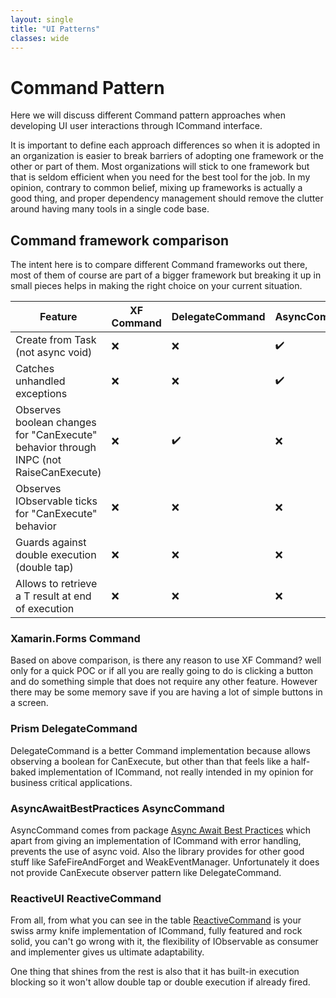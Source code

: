 ```yaml
---
layout: single
title: "UI Patterns"
classes: wide
---
```


# Command Pattern

Here we will discuss different Command pattern approaches when developing UI user interactions through ICommand interface. 

It is important to define each approach differences so when it is adopted in an organization is easier to break barriers of adopting one framework or the other or part of them. Most organizations will stick to one framework but that is seldom efficient when you need for the best tool for the job. In my opinion, contrary to common belief, mixing up frameworks is actually a good thing, and proper dependency management should remove the clutter around having many tools in a single code base.

## Command framework comparison

The intent here is to compare different Command frameworks out there, most of them of course are part of a bigger framework but breaking it up in small pieces helps in making the right choice on your current situation.

Feature | XF Command | DelegateCommand | AsyncCommand | ReactiveCommand
------------------- | --------- | --- | --- | ---
Create from Task (not async void) | ❌ | ❌ | ✔️ | ✔️ 
Catches unhandled exceptions | ❌ | ❌ | ✔️ | ✔️ 
Observes boolean changes for "CanExecute" behavior through INPC (not RaiseCanExecute) | ❌ | ✔️ | ❌  | ✔️ 
Observes IObservable ticks for "CanExecute" behavior | ❌ | ❌ | ❌ | ✔️ 
Guards against double execution (double tap) | ❌ | ❌ | ❌ | ✔️ 
Allows to retrieve a T result at end of execution | ❌ | ❌ | ❌ | ✔️ 


### Xamarin.Forms **Command**
Based on above comparison, is there any reason to use XF Command? well only for a quick POC or if all you are really going to do is clicking a button and do something simple that does not require any other feature. However there may be some memory save if you are having a lot of simple buttons in a screen.
[](https://docs.microsoft.com/en-us/dotnet/api/xamarin.forms.command-1?view=xamarin-forms)

### Prism **DelegateCommand**

DelegateCommand is a better Command implementation because allows observing a boolean for CanExecute, but other than that feels like a half-baked implementation of ICommand, not really intended in my opinion for business critical applications.

### AsyncAwaitBestPractices **AsyncCommand**

AsyncCommand comes from package [Async Await Best Practices](https://github.com/brminnick/AsyncAwaitBestPractices) which apart from giving an implementation of ICommand with error handling, prevents the use of async void. Also the library provides for other good stuff like SafeFireAndForget and WeakEventManager.
Unfortunately it does not provide CanExecute observer pattern like DelegateCommand.

### ReactiveUI **ReactiveCommand**

From all, from what you can see in the table [ReactiveCommand](https://www.reactiveui.net/docs/handbook/commands/) is your swiss army knife implementation of ICommand, fully featured and rock solid, you can't go wrong with it, the flexibility of IObservable as consumer and implementer gives us ultimate adaptability. 

One thing that shines from the rest is also that it has built-in execution blocking so it won't allow double tap or double execution if already fired.
